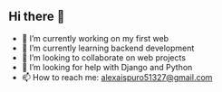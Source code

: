 ## Hi there 👋


- 🔭 I’m currently working on my first web
- 🌱 I’m currently learning backend development
- 👯 I’m looking to collaborate on web projects
- 🤔 I’m looking for help with Django and Python 
- 📫 How to reach me: alexaispuro51327@gmail.com
